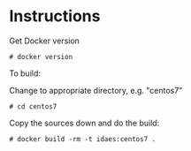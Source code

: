 # Instructions

Get Docker version

    # docker version

To build:

Change to appropriate directory, e.g. "centos7"

    # cd centos7

Copy the sources down and do the build:

    # docker build -rm -t idaes:centos7 .

